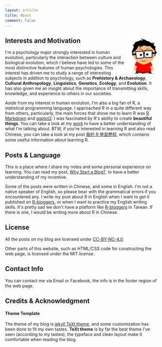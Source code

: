 ```yaml
---
layout: article
title: About
comment: false
---
```


<style>
    tab0 { padding-left: 1.1em; }
    tab1 { padding-left: 4em; }
    tab2 { padding-left: 8em; }
    ul {list-style-image: none;}
    p.indent{
      font-size: 0.9em;
    	padding-left: 1.1em;
    	padding-bottom: 1.5em;
      margin-top: -0.3em;
    }
</style>


## Interests and Motivation <img src="/assets/images/me-about.png" style="width:20%;float: right;" class="ori"/>

I'm a psychology major strongly interested in human evolution, particularly the interaction between culture and biological evolution, which I believe have led to some of the most distinctive features of human psychologies. This interest has driven me to study a range of interesting subjects in addition to psychology, such as **Prehistory & Archaeology**, **Cultural Anthropology**, **Linguistics**, **Genetics**, **Ecology**, and **Evolution**. It has also given me an insight about the importance of transmitting skills, knowledge, and experience to others in our societies.

Aside from my interest in human evolution, I'm also a big fan of R, a statistical programming language. I approached R in a quite different way from others, particularly, the main forces that drove me to learn R was [R Markdown](https://rmarkdown.rstudio.com/) and [ggplot2](https://ggplot2.tidyverse.org/): I was fascinated by R's ability to create **beautiful things**. You can take a look at my [work](./work.html) to have a better understanding of what I'm talking about. BTW, if you're interested in learning R and also read Chinese, you can take a look at my post [我的 R 學習歷程](/2018/01/31/RlearningPath.html), which contains some useful information about learning R.


## Posts & Language

This is a place where I share my notes and some personal experience on learning. You can read my post, [Why Start a Blog?](/2017/11/26/why-start-a-blog), to have a better understanding of my incentive.

Some of the posts were written in Chinese, and some in English. I'm not a native speaker of English, so please bear with the grammatical errors if you encountered any.
I write my post about R in English when I want to get it published on [R-bloggers](https://www.r-bloggers.com), or when I want to practice my English writing skills.
It's pretty sad we don't have a platform like [R-bloggers](https://www.r-bloggers.com) in Taiwan. If there is one, I would be writing more about R in Chinese.

## License

All the posts on my blog are licensed under <a rel="license" href="http://creativecommons.org/licenses/by-nc/4.0/">CC-BY-NC-4.0</a>.

Other parts of this website, such as HTML/CSS code for constructing the web page, is licensed under the MIT license.

## Contact Info

You can contact me via Email or Facebook, the info is in the footer region of the web page.

<!--  via my [résumé](./resume/cv.html) or  -->

## Credits & Acknowledgment

#### **Theme Template**

The theme of my blog is [jekyll TeXt theme](https://github.com/kitian616/jekyll-TeXt-theme), and some customization has been done to fit my own tastes. **TeXt theme** is by far the best theme I've seen (according to my tastes), the typeface and clean layout make it comfortable when reading the blog.



<br>